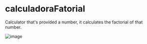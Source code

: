 # calculadoraFatorial
 Calculator that's provided a number, it calculates the factorial of that number.
 
![image](https://user-images.githubusercontent.com/69324573/192866662-654cc4a6-0b23-48da-b283-df787b35e9af.png)

